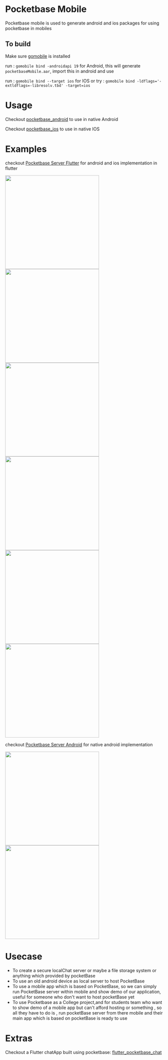 # Pocketbase Mobile

Pocketbase mobile is used to generate android and ios packages for using pocketbase in mobiles


## To build

Make sure [gomobile](https://pkg.go.dev/golang.org/x/mobile/cmd/gomobile) is installed 

run :  `gomobile bind -androidapi 19` for Android, this will generate `pocketbaseMobile.aar`, import this in android and use

run : `gomobile bind --target ios` for IOS or try : `gomobile bind -ldflags='-extldflags=-libresolv.tbd' -target=ios`

# Usage

Checkout [pocketbase_android](https://github.com/rohitsangwan01/pocketbase_android) to use in native Android
 
Checkout [pocketbase_ios](https://github.com/rohitsangwan01/pocketbase_ios) to use in native IOS

# Examples


checkout [Pocketbase Server Flutter](https://github.com/rohitsangwan01/pocketbase_server_flutter) for android and ios implementation in flutter

<img src="https://github.com/rohitsangwan01/pocketbase_server_flutter/assets/59526499/7d20a2a4-0df7-4f2a-90bf-2577289e0f7e" height="300">
<img src="https://github.com/rohitsangwan01/pocketbase_server_flutter/assets/59526499/370c007d-51c3-45a9-928c-1287c8def0d3" height="300">
<img src="https://github.com/rohitsangwan01/pocketbase_server_flutter/assets/59526499/657a6e4c-8431-4f49-b29d-a0f599524f6c" height="300">
<img src="https://github.com/rohitsangwan01/pocketbase_server_flutter/assets/59526499/4ecd5f1c-ae2b-4406-a10d-0d9ae3e9900e" height="300">
<img src="https://github.com/rohitsangwan01/pocketbase_mobile/assets/59526499/5ec533af-1b6f-4c79-afd8-e3e65e2d55a1" height="300">
<img src="https://github.com/rohitsangwan01/pocketbase_server_flutter/assets/59526499/f58f7f5e-d3d0-4328-a8be-f5cf12e15cdb" height="300">

checkout [Pocketbase Server Android](https://github.com/rohitsangwan01/pocketbase_server_android_example) for native android implementation

<img src="https://github.com/rohitsangwan01/pocketbase_mobile/assets/59526499/ff2c277a-bc9e-456c-b089-42fd264f61e3" height="300">
<img src="https://github.com/rohitsangwan01/pocketbase_mobile/assets/59526499/93b668c8-600f-4232-b2bb-3562ccbde32e" height="300">

# Usecase

- To create a secure localChat server or maybe a file storage system or anything which provided by pocketBase
- To use an old android device as local server to host PocketBase
- To use a mobile app which is based on PocketBase, so we can simply run PocketBase server within mobile and show demo of our application, useful for someone who don't want to host pocketBase yet
- To use Pocketbase as a College project,and for students team who want to show demo of a mobile app but can't afford hosting or something , so all they have to do is , run pocketBase server from there mobile and their main app which is based on pocketBase is ready to use

# Extras

Checkout a Flutter chatApp built using pocketbase: [flutter_pocketbase_chat](https://github.com/rohitsangwan01/flutter_pocketbase_chat)


